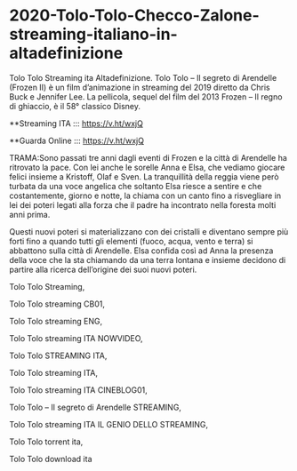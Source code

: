 # 2020-Tolo-Tolo-Checco-Zalone-streaming-italiano-in-altadefinizione


Tolo Tolo Streaming ita Altadefinizione. Tolo Tolo – Il segreto di Arendelle (Frozen II) è un film d’animazione in streaming del 2019 diretto da Chris Buck e Jennifer Lee. La pellicola, sequel del film del 2013 Frozen – Il regno di ghiaccio, è il 58° classico Disney.

**Streaming ITA ::: https://v.ht/wxjQ

**Guarda Online ::: https://v.ht/wxjQ

TRAMA:Sono passati tre anni dagli eventi di Frozen e la città di Arendelle ha ritrovato la pace. Con lei anche le sorelle Anna e Elsa, che vediamo giocare felici insieme a Kristoff, Olaf e Sven. La tranquillità della reggia viene però turbata da una voce angelica che soltanto Elsa riesce a sentire e che costantemente, giorno e notte, la chiama con un canto fino a risvegliare in lei dei poteri legati alla forza che il padre ha incontrato nella foresta molti anni prima.

Questi nuovi poteri si materializzano con dei cristalli e diventano sempre più forti fino a quando tutti gli elementi (fuoco, acqua, vento e terra) si abbattono sulla città di Arendelle. Elsa confida così ad Anna la presenza della voce che la sta chiamando da una terra lontana e insieme decidono di partire alla ricerca dell’origine dei suoi nuovi poteri.

Tolo Tolo Streaming,

Tolo Tolo streaming CB01,

Tolo Tolo streaming ENG,

Tolo Tolo streaming ITA NOWVIDEO,

Tolo Tolo STREAMING ITA,

Tolo Tolo streaming ITA,

Tolo Tolo streaming ITA CINEBLOG01,

Tolo Tolo – Il segreto di Arendelle STREAMING,

Tolo Tolo streaming ITA IL GENIO DELLO STREAMING,

Tolo Tolo torrent ita,

Tolo Tolo download ita
